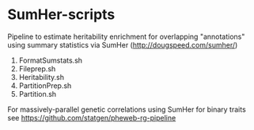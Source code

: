 # SumHer-scripts

Pipeline to estimate heritability enrichment for overlapping "annotations" using summary statistics via SumHer (http://dougspeed.com/sumher/)


1. FormatSumstats.sh
2. Fileprep.sh
3. Heritability.sh
4. PartitionPrep.sh
5. Partition.sh

For massively-parallel genetic correlations using SumHer for binary traits see https://github.com/statgen/pheweb-rg-pipeline

